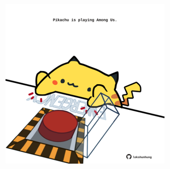 <!-- built at 26/05/2022, 03:27:19 UTC -->
<p align="center">
  <img width="500" height="500" src="./ReadmeImage.svg">
</p>
